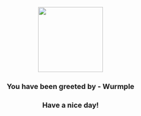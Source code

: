 <p align="center">
            <img src="https://raw.githubusercontent.com/PokeAPI/sprites/master/sprites/pokemon/265.png" width="150" height="150">
          </p>
          <h3 align="center">You have been greeted by - <b>Wurmple</b></h3>
          <h3 align="center">Have a nice day!</h3>
        